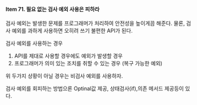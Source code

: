 #### Item 71. 필요 없는 검사 예외 사용은 피하라

검사 예외는 발생한 문제를 프로그래머가 처리하여 안전성을 높이게끔 해준다. 물론, 검사 예외를 과하게 사용하면 오히려 쓰기 불편한 API가 된다.

검사 예외를 사용하는 경우

1. API를 제대로 사용할 경우에도 예외가 발생할 경우
2. 프로그래머가 의미 있는 조치를 취할 수 있는 경우 (복구 가능한 예외)

위 두가지 상황이 아닐 경우는 비검사 예외를 사용하자.

검사 예외를 회피하는 방법으론 Optinal값 제공, 상태검사(if),의존 메서드 제공등이 있다.

